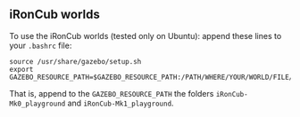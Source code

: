 ## iRonCub worlds

To use the iRonCub worlds (tested only on Ubuntu): append these lines to your `.bashrc` file:

```
source /usr/share/gazebo/setup.sh
export GAZEBO_RESOURCE_PATH=$GAZEBO_RESOURCE_PATH:/PATH/WHERE/YOUR/WORLD/FILE/IS

```

That is, append to the `GAZEBO_RESOURCE_PATH` the folders `iRonCub-Mk0_playground` and `iRonCub-Mk1_playground`.
